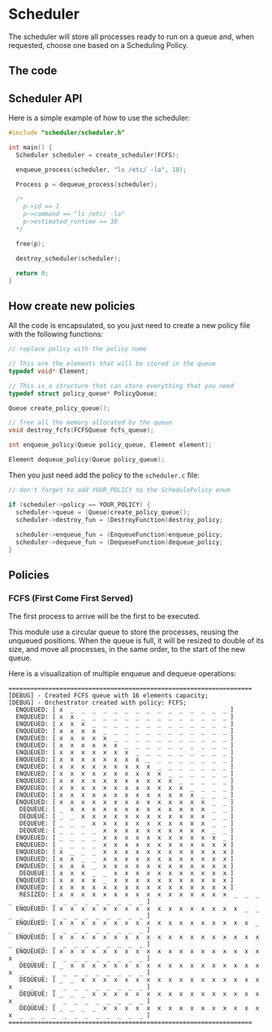 # Scheduler

The scheduler will store all processes ready to run on a queue and, when requested, choose one based on a Scheduling Policy.

## The code

## Scheduler API

Here is a simple example of how to use the scheduler:

```c
#include "scheduler/scheduler.h"

int main() {
  Scheduler scheduler = create_scheduler(FCFS);

  enqueue_process(scheduler, "ls /etc/ -la", 10);

  Process p = dequeue_process(scheduler);

  /*
    p->id == 1
    p->command == "ls /etc/ -la"
    p->estimated_runtime == 10
  */

  free(p);

  destroy_scheduler(scheduler);

  return 0;
}
```

## How create new policies

All the code is encapsulated, so you just need to create a new policy file with the following functions:

```c
// replace policy with the policy name

// This are the elements that will be stored in the queue
typedef void* Element;

// This is a structure that can store everything that you need
typedef struct policy_queue* PolicyQueue;

Queue create_policy_queue();

// free all the memory allocated by the queue
void destroy_fcfs(FCFSQueue fcfs_queue);

int enqueue_policy(Queue policy_queue, Element element);

Element dequeue_policy(Queue policy_queue);
```

Then you just need add the policy to the `scheduler.c` file:

```c
// don't forget to add YOUR_POLICY to the SchedulePolicy enum

if (scheduler->policy == YOUR_POLICY) {
  scheduler->queue = (Queue)create_policy_queue();
  scheduler->destroy_fun = (DestroyFunction)destroy_policy;
    
  scheduler->enqueue_fun = (EnqueueFunction)enqueue_policy;
  scheduler->dequeue_fun = (DequeueFunction)dequeue_policy;
}
```

## Policies

### FCFS (First Come First Served)

The first process to arrive will be the first to be executed.

This module use a circular queue to store the processes, reusing the unqueued positions. When the queue is full, it will be resized to double of its size, and move all processes, in the same order, to the start of the new queue.

Here is a visualization of multiple enqueue and dequeue operations:

```plaintext
===================================================================
[DEBUG] - Created FCFS queue with 16 elements capacity;
[DEBUG] - Orchestrator created with policy: FCFS;
  ENQUEUED: [ x  _  _  _  _  _  _  _  _  _  _  _  _  _  _  _ ]
  ENQUEUED: [ x  x  _  _  _  _  _  _  _  _  _  _  _  _  _  _ ]
  ENQUEUED: [ x  x  x  _  _  _  _  _  _  _  _  _  _  _  _  _ ]
  ENQUEUED: [ x  x  x  x  _  _  _  _  _  _  _  _  _  _  _  _ ]
  ENQUEUED: [ x  x  x  x  x  _  _  _  _  _  _  _  _  _  _  _ ]
  ENQUEUED: [ x  x  x  x  x  x  _  _  _  _  _  _  _  _  _  _ ]
  ENQUEUED: [ x  x  x  x  x  x  x  _  _  _  _  _  _  _  _  _ ]
  ENQUEUED: [ x  x  x  x  x  x  x  x  _  _  _  _  _  _  _  _ ]
  ENQUEUED: [ x  x  x  x  x  x  x  x  x  _  _  _  _  _  _  _ ]
  ENQUEUED: [ x  x  x  x  x  x  x  x  x  x  _  _  _  _  _  _ ]
  ENQUEUED: [ x  x  x  x  x  x  x  x  x  x  x  _  _  _  _  _ ]
  ENQUEUED: [ x  x  x  x  x  x  x  x  x  x  x  x  _  _  _  _ ]
  ENQUEUED: [ x  x  x  x  x  x  x  x  x  x  x  x  x  _  _  _ ]
  ENQUEUED: [ x  x  x  x  x  x  x  x  x  x  x  x  x  x  _  _ ]
   DEQUEUE: [ _  x  x  x  x  x  x  x  x  x  x  x  x  x  _  _ ]
   DEQUEUE: [ _  _  x  x  x  x  x  x  x  x  x  x  x  x  _  _ ]
   DEQUEUE: [ _  _  _  x  x  x  x  x  x  x  x  x  x  x  _  _ ]
   DEQUEUE: [ _  _  _  _  x  x  x  x  x  x  x  x  x  x  _  _ ]
  ENQUEUED: [ _  _  _  _  x  x  x  x  x  x  x  x  x  x  x  _ ]
  ENQUEUED: [ _  _  _  _  x  x  x  x  x  x  x  x  x  x  x  x ]
  ENQUEUED: [ x  _  _  _  x  x  x  x  x  x  x  x  x  x  x  x ]
  ENQUEUED: [ x  x  _  _  x  x  x  x  x  x  x  x  x  x  x  x ]
  ENQUEUED: [ x  x  x  _  x  x  x  x  x  x  x  x  x  x  x  x ]
   DEQUEUE: [ x  x  x  _  _  x  x  x  x  x  x  x  x  x  x  x ]
  ENQUEUED: [ x  x  x  x  _  x  x  x  x  x  x  x  x  x  x  x ]
  ENQUEUED: [ x  x  x  x  x  x  x  x  x  x  x  x  x  x  x  x ]
   RESIZED: [ x  x  x  x  x  x  x  x  x  x  x  x  x  x  x  x  _  _  _  _  _  _  _  _  _  _  _  _  _  _  _  _ ]
  ENQUEUED: [ x  x  x  x  x  x  x  x  x  x  x  x  x  x  x  x  x  _  _  _  _  _  _  _  _  _  _  _  _  _  _  _ ]
  ENQUEUED: [ x  x  x  x  x  x  x  x  x  x  x  x  x  x  x  x  x  x  _  _  _  _  _  _  _  _  _  _  _  _  _  _ ]
  ENQUEUED: [ x  x  x  x  x  x  x  x  x  x  x  x  x  x  x  x  x  x  x  _  _  _  _  _  _  _  _  _  _  _  _  _ ]
  ENQUEUED: [ x  x  x  x  x  x  x  x  x  x  x  x  x  x  x  x  x  x  x  x  _  _  _  _  _  _  _  _  _  _  _  _ ]
   DEQUEUE: [ _  x  x  x  x  x  x  x  x  x  x  x  x  x  x  x  x  x  x  x  _  _  _  _  _  _  _  _  _  _  _  _ ]
   DEQUEUE: [ _  _  x  x  x  x  x  x  x  x  x  x  x  x  x  x  x  x  x  x  _  _  _  _  _  _  _  _  _  _  _  _ ]
   DEQUEUE: [ _  _  _  x  x  x  x  x  x  x  x  x  x  x  x  x  x  x  x  x  _  _  _  _  _  _  _  _  _  _  _  _ ]
   DEQUEUE: [ _  _  _  _  x  x  x  x  x  x  x  x  x  x  x  x  x  x  x  x  _  _  _  _  _  _  _  _  _  _  _  _ ]
===================================================================
```